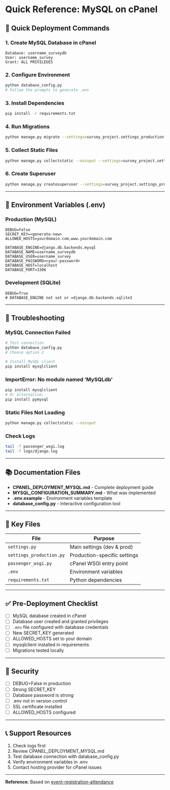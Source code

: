 # Quick Reference: MySQL on cPanel

## 🚀 Quick Deployment Commands

### 1. Create MySQL Database in cPanel
```
Database: username_surveydb
User: username_survey
Grant: ALL PRIVILEGES
```

### 2. Configure Environment
```bash
python database_config.py
# Follow the prompts to generate .env
```

### 3. Install Dependencies
```bash
pip install -r requirements.txt
```

### 4. Run Migrations
```bash
python manage.py migrate --settings=survey_project.settings_production
```

### 5. Collect Static Files
```bash
python manage.py collectstatic --noinput --settings=survey_project.settings_production
```

### 6. Create Superuser
```bash
python manage.py createsuperuser --settings=survey_project.settings_production
```

---

## 📝 Environment Variables (.env)

### Production (MySQL)
```env
DEBUG=False
SECRET_KEY=<generate-new>
ALLOWED_HOSTS=yourdomain.com,www.yourdomain.com

DATABASE_ENGINE=django.db.backends.mysql
DATABASE_NAME=username_surveydb
DATABASE_USER=username_survey
DATABASE_PASSWORD=<your-password>
DATABASE_HOST=localhost
DATABASE_PORT=3306
```

### Development (SQLite)
```env
DEBUG=True
# DATABASE_ENGINE not set or =django.db.backends.sqlite3
```

---

## 🔧 Troubleshooting

### MySQL Connection Failed
```bash
# Test connection
python database_config.py
# Choose option 2

# Install MySQL client
pip install mysqlclient
```

### ImportError: No module named 'MySQLdb'
```bash
pip install mysqlclient
# Or alternative:
pip install pymysql
```

### Static Files Not Loading
```bash
python manage.py collectstatic --noinput
```

### Check Logs
```bash
tail -f passenger_wsgi.log
tail -f logs/django.log
```

---

## 📚 Documentation Files

- **CPANEL_DEPLOYMENT_MYSQL.md** - Complete deployment guide
- **MYSQL_CONFIGURATION_SUMMARY.md** - What was implemented
- **.env.example** - Environment variables template
- **database_config.py** - Interactive configuration tool

---

## 🎯 Key Files

| File | Purpose |
|------|---------|
| `settings.py` | Main settings (dev & prod) |
| `settings_production.py` | Production-specific settings |
| `passenger_wsgi.py` | cPanel WSGI entry point |
| `.env` | Environment variables |
| `requirements.txt` | Python dependencies |

---

## ✅ Pre-Deployment Checklist

- [ ] MySQL database created in cPanel
- [ ] Database user created and granted privileges
- [ ] `.env` file configured with database credentials
- [ ] New SECRET_KEY generated
- [ ] ALLOWED_HOSTS set to your domain
- [ ] mysqlclient installed in requirements
- [ ] Migrations tested locally

---

## 🔐 Security

- [ ] DEBUG=False in production
- [ ] Strong SECRET_KEY
- [ ] Database password is strong
- [ ] .env not in version control
- [ ] SSL certificate installed
- [ ] ALLOWED_HOSTS configured

---

## 📞 Support Resources

1. Check logs first
2. Review CPANEL_DEPLOYMENT_MYSQL.md
3. Test database connection with database_config.py
4. Verify environment variables in .env
5. Contact hosting provider for cPanel issues

---

**Reference:** Based on [event-registration-attendance](https://github.com/BenedictusAryo/event-registration-attendance)
